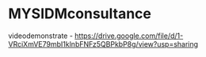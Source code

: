 # MYSIDMconsultance
videodemonstrate - https://drive.google.com/file/d/1-VRciXmVE79mbI1klnbFNFz5QBPkbP8g/view?usp=sharing
